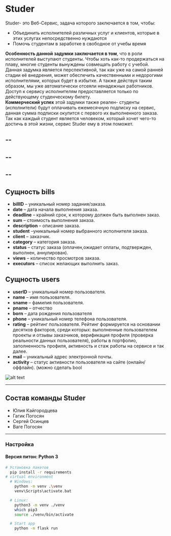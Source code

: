 # Studer

Studer- это Веб-Сервис, задача которого заключается в том, чтобы:

  - Объединить исполнителей различных услуг и клиентов, которые в этих услугах непосредственно нуждаются
  - Помочь студентам в заработке в свободное от учебы время  
  
**Особенность данной задумки заключается в том**, что в роли исполнителей выступают студенты. Чтобы хоть как-то продержаться на плаву, многие студенты вынуждены совмещать работу с учебой. Данная задумка является перспективной, так как уже на самой ранней стадии её внедрения, может обеспечить качественными и недорогими исполнителями, которых будет в избытке. А также действуя таким образом, мы уже автоматически отсеяли ненадежных работников. Доступ к сервису исполнителям предоставляется только по действующему студенческому билету.  
**Коммерческий успех** этой задумки также реален- студенты (исполнители) будут оплачивать ежемесячную подписку на сервис, данная сумма подписки окупится с первого их выполненного заказа.  
Так как каждый студент является человеком, который хочет чего-то достичь в этой жизни, сервис Studer ему в этом поможет.

## --
## --
## --
## Сущность bills

- **billID** – уникальный номер задания/заказа.
- **date** – дата начала выполнения заказа.
- **deadline** – крайний срок, к которому должен быть выполнен заказ.
- **sum** – стоимость выполнения заказа.
- **description** – описание заказа.
- **student** –уникальный номер выбранного исполнителя заказа.
- **client** – заказчик.
- **category** – категория заказа.
- **status** – статус заказа (оплачен,ожидает оплаты, подтвержден, выполнен, аннулирован).
- **views** – количество просмотров заказа.
- **executors** – список желающих выполнить заказ.

## Сущность users
- **userID** – уникальный номер пользователя.
- **name** – имя пользователя.
- **sname** – фамилия пользователя.
- **pname** – отчество
- **born** – дата рождения пользователя
- **phone** – уникальный номер телефона пользователя.
- **rating** – рейтинг пользователя. Рейтинг формируется на основании десятков факторов, среди которых: выполненные пользователем проекты и отзывы заказчиков, верификация профиля (проверка реальности данных пользователя), работы в портфолио, заполненность профиля, активность и стаж работы на сервисе и так далее.
- **mail** – уникальный адрес электронной почты.
- **activity** – статус активности пользователя на сайте (онлайн/оффлайн).
(можно сделать bool

![alt text](https://i.ibb.co/wghRNRQ/image.png)

---
## Состав команды Studer
- Юлия Кайгородцева
- Гагик Погосян
- Сергей Осинцев
- Ваге Погосян

---
### Настройка
#### Версия питон: Python 3
```sh
# Установка пакетов
  pip install -r requirements
# virtual environment
  # Windows:
    python -m venv .\venv
    venv\Scripts\activate.bat

  # Linux:
    python3 -m venv ./venv
    which pip3
    source ./venv/bin/activate

  # Start app
    python -m flask run
```
